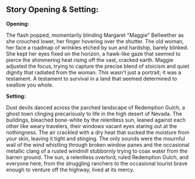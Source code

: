 ## Story Opening & Setting:

**Opening:**

The flash popped, momentarily blinding Margaret "Maggie" Bellwether as she crouched lower, her finger hovering over the shutter.  The old woman, her face a roadmap of wrinkles etched by sun and hardship, barely blinked. She kept her eyes fixed on the horizon, a hawk-like gaze that seemed to pierce the shimmering heat rising off the vast, cracked earth.  Maggie adjusted the focus, trying to capture the precise blend of stoicism and quiet dignity that radiated from the woman.  This wasn't just a portrait; it was a testament. A testament to survival in a land that seemed determined to swallow you whole.

**Setting:**

Dust devils danced across the parched landscape of Redemption Gulch, a ghost town clinging precariously to life in the high desert of Nevada.  The buildings, bleached bone-white by the relentless sun, leaned against each other like weary travelers, their windows vacant eyes staring out at the nothingness.  The air crackled with a dry heat that sucked the moisture from your skin, leaving it tight and stinging. The only sounds were the mournful wail of the wind whistling through broken window panes and the occasional metallic clang of a rusted windmill stubbornly trying to coax water from the barren ground.  The sun, a relentless overlord, ruled Redemption Gulch, and everyone here, from the struggling ranchers to the occasional tourist brave enough to venture off the highway, lived at its mercy.
